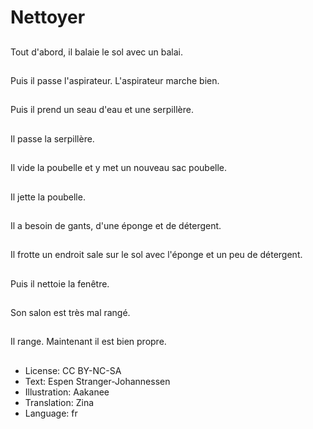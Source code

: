 # Nettoyer

##
Tout d'abord, il balaie le sol avec un balai.

##
Puis il passe l'aspirateur. L'aspirateur marche bien.

##
Puis il prend un seau d'eau et une serpillère.

##
Il passe la serpillère.

##
Il vide la poubelle et y met un nouveau sac poubelle.

##
Il jette la poubelle.

##
Il a besoin de gants, d'une éponge et de détergent.

##
Il frotte un endroit sale sur le sol avec l'éponge et un peu de détergent.

##
Puis il nettoie la fenêtre.

##
Son salon est très mal rangé.

##
Il range. Maintenant il est bien propre.

##
* License: CC BY-NC-SA
* Text: Espen Stranger-Johannessen
* Illustration: Aakanee
* Translation: Zina
* Language: fr

